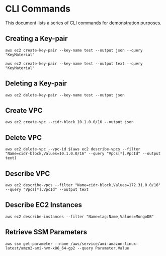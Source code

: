 # CLI Commands
This document lists a series of CLI commands for demonstration purposes.

## Creating a Key-pair

`aws ec2 create-key-pair --key-name test --output json --query "KeyMaterial"`

`aws ec2 create-key-pair --key-name test --output text --query "KeyMaterial"`

## Deleting a Key-pair

`aws ec2 delete-key-pair --key-name test --output json`

## Create VPC

`aws ec2 create-vpc --cidr-block 10.1.0.0/16 --output json`

## Delete VPC

`aws ec2 delete-vpc --vpc-id $(aws ec2 describe-vpcs --filter "Name=cidr-block,Values=10.1.0.0/16" --query "Vpcs[*].VpcId" --output text)`

## Describe VPC

`aws ec2 describe-vpcs --filter "Name=cidr-block,Values=172.31.0.0/16" --query "Vpcs[*].VpcId" --output text`

## Describe EC2 Instances

`aws ec2 describe-instances --filter "Name=tag:Name,Values=MongoDB"`

## Retrieve SSM Parameters

`aws ssm get-parameter --name /aws/service/ami-amazon-linux-latest/amzn2-ami-hvm-x86_64-gp2 --query Parameter.Value`
